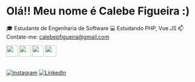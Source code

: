 # Olá!! Meu nome é Calebe Figueira :)

🎓 Estudante de Engenharia de Software
💻 Estudando PHP, Vue.JS
📫 Contate-me: calebepfigueira@gmail.com

<div>
  <img src="https://cdn.jsdelivr.net/gh/devicons/devicon/icons/javascript/javascript-original.svg" height="30"/>
  <img src="https://cdn.jsdelivr.net/gh/devicons/devicon/icons/html5/html5-original.svg" height="30"/>
  <img src="https://cdn.jsdelivr.net/gh/devicons/devicon/icons/css3/css3-original.svg" height="30"/>
  <img src="https://cdn.jsdelivr.net/gh/devicons/devicon/icons/python/python-original.svg" height="30"/>
</div>

<br>

[![Instagram](https://img.shields.io/badge/Instagram-DD2A7B?style=for-the-badge&logo=instagram&logoColor=white)]((https://www.instagram.com/lebeepf/)) 
[![LinkedIn](https://img.shields.io/badge/LinkedIn-0077B5?style=for-the-badge&logo=linkedin&logoColor=white)](https://www.linkedin.com/in/calebe-figueira/)
